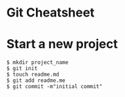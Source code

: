 # Git Cheatsheet

# Start a new project

```shell
$ mkdir project_name
$ git init
$ touch readme.md
$ git add readme.me
$ git commit -m"initial commit"
```
